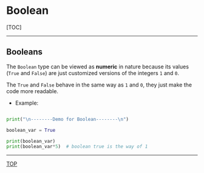 # Boolean

[TOC]

---

## Booleans

The `Boolean` type can be viewed as **numeric** in nature because its values (`True` and `False`) are just customized versions of the integers `1` and `0`.

The `True` and `False` behave in the same way as `1` and `0`, they just make the code more readable.

- Example:

```py

print("\n--------Demo for Boolean--------\n")

boolean_var = True

print(boolean_var)
print(boolean_var*5)  # boolean true is the way of 1

```

---

[TOP](#boolean)
